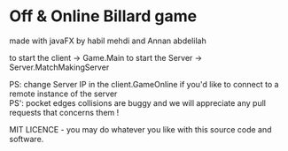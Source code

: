 # Off & Online Billard game
made with javaFX 
by habil mehdi 
and Annan abdelilah

to start the client -> Game.Main
to start the Server -> Server.MatchMakingServer

PS: change Server IP in the client.GameOnline if you'd like to connect to a remote instance of the server<br/>
PS': pocket edges collisions are buggy and we will appreciate any pull requests that concerns them !

MIT LICENCE - you may do whatever you like with this source code and software.
